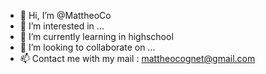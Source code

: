 - 👋 Hi, I’m @MattheoCo
- 👀 I’m interested in ...
- 🌱 I’m currently learning in highschool
- 💞️ I’m looking to collaborate on ...
- 📫 Contact me with my mail : mattheocognet@gmail.com

<!---
MattheoCo/MattheoCo is a ✨ special ✨ repository because its `README.md` (this file) appears on your GitHub profile.
You can click the Preview link to take a look at your changes.
--->

